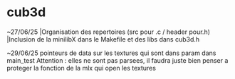 # cub3d
~27/06/25
 |Organisation des repertoires (src pour .c / header pour.h)
 |Inclusion de la minilibX dans le Makefile et des libs dans cub3d.h 

~29/06/25
 pointeurs de data sur les textures qui sont dans param dans main_test
 Attention : elles ne sont pas parsees, il faudra juste bien penser a proteger la fonction de la mlx qui open les textures
